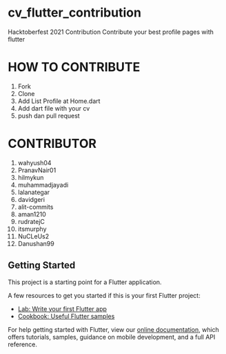# cv_flutter_contribution

Hacktoberfest 2021 Contribution 
Contribute your best profile pages with flutter

# HOW TO CONTRIBUTE

1. Fork
2. Clone
3. Add List Profile at Home.dart
4. Add dart file with your cv
5. push dan pull request

# CONTRIBUTOR

1. wahyush04
2. PranavNair01
3. hilmykun
4. muhammadjayadi
5. lalanategar
6. davidgeri
7. alit-commits
8. aman1210
9. rudratejC
10. itsmurphy
11. NuCLeUs2
12. Danushan99

## Getting Started


This project is a starting point for a Flutter application.

A few resources to get you started if this is your first Flutter project:

- [Lab: Write your first Flutter app](https://flutter.dev/docs/get-started/codelab)
- [Cookbook: Useful Flutter samples](https://flutter.dev/docs/cookbook)

For help getting started with Flutter, view our
[online documentation](https://flutter.dev/docs), which offers tutorials,
samples, guidance on mobile development, and a full API reference.

